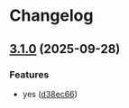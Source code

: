 # Changelog

## [3.1.0](https://github.com/ITU-BDSA2025-GROUP13/Chirp/compare/v3.0.1...v3.1.0) (2025-09-28)


### Features

* yes ([d38ec66](https://github.com/ITU-BDSA2025-GROUP13/Chirp/commit/d38ec66d9a1cc8206fa05867bb619544445b4650))
